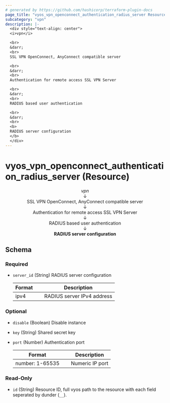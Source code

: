 ```yaml
---
# generated by https://github.com/hashicorp/terraform-plugin-docs
page_title: "vyos_vpn_openconnect_authentication_radius_server Resource - vyos"
subcategory: "vpn"
description: |-
  <div style="text-align: center">
  <i>vpn</i>

  <br>
  &darr;
  <br>
  SSL VPN OpenConnect, AnyConnect compatible server

  <br>
  &darr;
  <br>
  Authentication for remote access SSL VPN Server

  <br>
  &darr;
  <br>
  RADIUS based user authentication

  <br>
  &darr;
  <br>
  <b>
  RADIUS server configuration
  </b>
  </div>
---
```


# vyos_vpn_openconnect_authentication_radius_server (Resource)

<div style="text-align: center">
<i>vpn</i>

<br>
&darr;
<br>
SSL VPN OpenConnect, AnyConnect compatible server

<br>
&darr;
<br>
Authentication for remote access SSL VPN Server

<br>
&darr;
<br>
RADIUS based user authentication

<br>
&darr;
<br>
<b>
RADIUS server configuration
</b>
</div>



<!-- schema generated by tfplugindocs -->
## Schema

### Required

- `server_id` (String) RADIUS server configuration

    |  Format &emsp; | Description  |
    |----------|---------------|
    |  ipv4  &emsp; |  RADIUS server IPv4 address  |

### Optional

- `disable` (Boolean) Disable instance
- `key` (String) Shared secret key
- `port` (Number) Authentication port

    |  Format &emsp; | Description  |
    |----------|---------------|
    |  number: 1-65535  &emsp; |  Numeric IP port  |

### Read-Only

- `id` (String) Resource ID, full vyos path to the resource with each field seperated by dunder (`__`).
